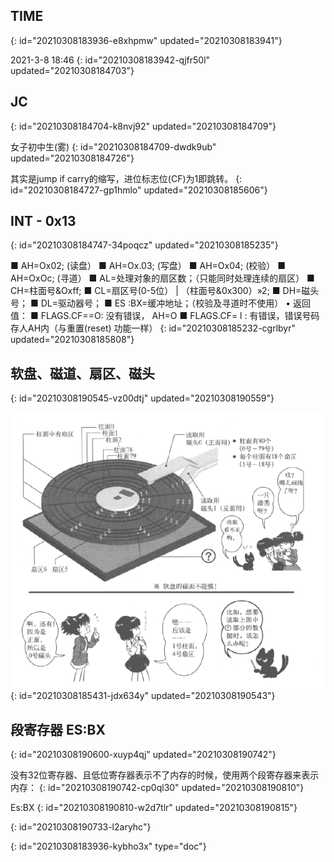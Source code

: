 ## TIME
{: id="20210308183936-e8xhpmw" updated="20210308183941"}

2021-3-8 18:46
{: id="20210308183942-qjfr50l" updated="20210308184703"}

## JC
{: id="20210308184704-k8nvj92" updated="20210308184709"}

女子初中生(雾)
{: id="20210308184709-dwdk9ub" updated="20210308184726"}

其实是jump if carry的缩写，进位标志位(CF)为1即跳转。
{: id="20210308184727-gp1hmlo" updated="20210308185606"}

## INT - 0x13
{: id="20210308184747-34poqcz" updated="20210308185235"}

■ AH=Ox02; (读盘）
■ AH=Ox.03; (写盘）
■ AH=Ox04; (校验）
■ AH=OxOc; (寻道）
■ AL=处理对象的扇区数；（只能同时处理连续的扇区）
■ CH=柱面号&Oxff;
■ CL=扇区号(0-5位） | （柱面号&0x300）»2;
■ DH=磁头号；
■ DL=驱动器号；
■ ES :BX=缓冲地址；（校验及寻道时不使用）
• 返回值：
■ FLAGS.CF==O: 没有错误， AH=O
■ FLAGS.CF= l : 有错误，错误号码存人AH内（与重置(reset) 功能一样）
{: id="20210308185232-cgrlbyr" updated="20210308185808"}

## 软盘、磁道、扇区、磁头
{: id="20210308190545-vz00dtj" updated="20210308190559"}

![image.png](assets/image-20210308190543-lwocljb.png)
{: id="20210308185431-jdx634y" updated="20210308190543"}

## 段寄存器 ES:BX
{: id="20210308190600-xuyp4qj" updated="20210308190742"}

没有32位寄存器、且低位寄存器表示不了内存的时候，使用两个段寄存器来表示内存：
{: id="20210308190742-cp0ql30" updated="20210308190810"}

Es:BX
{: id="20210308190810-w2d7tlr" updated="20210308190815"}

{: id="20210308190733-l2aryhc"}


{: id="20210308183936-kybho3x" type="doc"}

